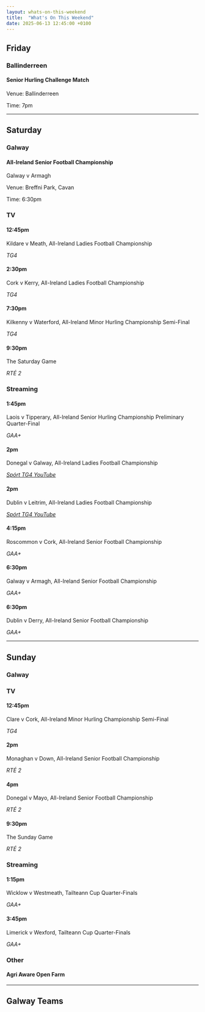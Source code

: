 ```yaml
---
layout: whats-on-this-weekend
title:  "What's On This Weekend"
date: 2025-06-13 12:45:00 +0100
---
```


## Friday

### Ballinderreen

#### Senior Hurling Challenge Match

Venue: Ballinderreen

Time: 7pm

---

## Saturday

### Galway

#### All-Ireland Senior Football Championship

Galway v Armagh

Venue: Breffni Park, Cavan

Time: 6:30pm

### TV

#### 12:45pm

Kildare v Meath, All-Ireland Ladies Football Championship

*TG4*

#### 2:30pm

Cork v Kerry, All-Ireland Ladies Football Championship

*TG4*

#### 7:30pm

Kilkenny v Waterford, All-Ireland Minor Hurling Championship Semi-Final

*TG4*

#### 9:30pm

The Saturday Game

*RTÉ 2*

### Streaming

#### 1:45pm

Laois v Tipperary, All-Ireland Senior Hurling Championship Preliminary Quarter-Final

*GAA+*

#### 2pm

Donegal v Galway, All-Ireland Ladies Football Championship

*[Spórt TG4 YouTube](https://www.youtube.com/watch?v=9zaLRMk9tKU)*

#### 2pm

Dublin v Leitrim, All-Ireland Ladies Football Championship

*[Spórt TG4 YouTube](https://www.youtube.com/watch?v=6GQSnLgfM9E)*

#### 4:15pm

Roscommon v Cork, All-Ireland Senior Football Championship

*GAA+*

#### 6:30pm

Galway v Armagh, All-Ireland Senior Football Championship

*GAA+*

#### 6:30pm

Dublin v Derry, All-Ireland Senior Football Championship

*GAA+*

---

## Sunday

### Galway

### TV

#### 12:45pm

Clare v Cork, All-Ireland Minor Hurling Championship Semi-Final

*TG4*

#### 2pm

Monaghan v Down, All-Ireland Senior Football Championship

*RTÉ 2*

#### 4pm

Donegal v Mayo, All-Ireland Senior Football Championship

*RTÉ 2*

#### 9:30pm

The Sunday Game

*RTÉ 2*

### Streaming

#### 1:15pm

Wicklow v Westmeath, Tailteann Cup Quarter-Finals

*GAA+*

#### 3:45pm

Limerick v Wexford, Tailteann Cup Quarter-Finals

*GAA+*

### Other

#### Agri Aware Open Farm




---

## Galway Teams